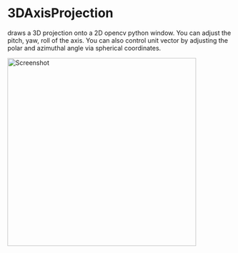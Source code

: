 # 3DAxisProjection
draws a 3D projection onto a 2D opencv python window. You can adjust the pitch, yaw, roll of the axis. You can also control unit vector by adjusting the polar and azimuthal angle via spherical coordinates. 

<img width="422" alt="Screenshot" src="https://github.com/MaxSokolich/3DAxisProjection/assets/50302377/bb55576b-7670-4fa1-af66-ac24879b7948">
